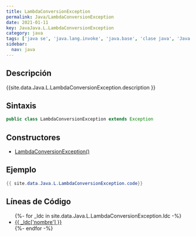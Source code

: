 ```yaml
---
title: LambdaConversionException
permalink: Java/LambdaConversionException
date: 2021-01-11
key: JavaJava.L.LambdaConversionException
category: java
tags: ['java se', 'java.lang.invoke', 'java.base', 'clase java', 'Java 1.8']
sidebar: 
  nav: java
---
```


## Descripción
{{site.data.Java.L.LambdaConversionException.description }}

## Sintaxis
~~~java
public class LambdaConversionException extends Exception
~~~

## Constructores
* [LambdaConversionException()](/Java/LambdaConversionException/LambdaConversionException/)

## Ejemplo
~~~java
{{ site.data.Java.L.LambdaConversionException.code}}
~~~

## Líneas de Código
<ul>
{%- for _ldc in site.data.Java.L.LambdaConversionException.ldc -%}
   <li>
       <a href="{{_ldc['url'] }}">{{ _ldc['nombre'] }}</a>
   </li>
{%- endfor -%}
</ul>

